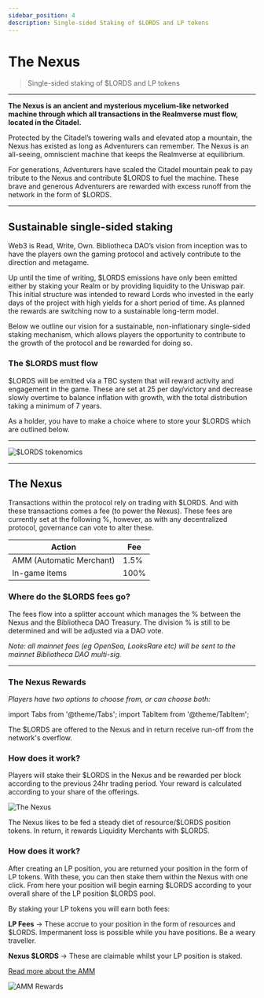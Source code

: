 ```yaml
---
sidebar_position: 4
description: Single-sided Staking of $LORDS and LP tokens
---
```


# The Nexus

> Single-sided staking of $LORDS and LP tokens

---

**The Nexus is an ancient and mysterious mycelium-like networked machine through which all transactions in the Realmverse must flow, located in the Citadel.**

Protected by the Citadel’s towering walls and elevated atop a mountain, the Nexus has existed as long as Adventurers can remember. The Nexus is an all-seeing, omniscient machine that keeps the Realmverse at equilibrium.

For generations, Adventurers have scaled the Citadel mountain peak to pay tribute to the Nexus and contribute $LORDS to fuel the machine. These brave and generous Adventurers are rewarded with excess runoff from the network in the form of $LORDS.

---

## Sustainable single-sided staking

Web3 is Read, Write, Own. Bibliotheca DAO’s vision from inception was to have the players own the gaming protocol and actively contribute to the direction and metagame.

Up until the time of writing, $LORDS emissions have only been emitted either by staking your Realm or by providing liquidity to the Uniswap pair. This initial structure was intended to reward Lords who invested in the early days of the project with high yields for a short period of time. As planned the rewards are switching now to a sustainable long-term model.

Below we outline our vision for a sustainable, non-inflationary single-sided staking mechanism, which allows players the opportunity to contribute to the growth of the protocol and be rewarded for doing so.



### The $LORDS must flow

$LORDS will be emitted via a TBC system that will reward activity and engagement in the game. These are set at 25 per day/victory and decrease slowly overtime to balance inflation with growth, with the total distribution taking a minimum of 7 years. 

As a holder, you have to make a choice where to store your $LORDS which are outlined below.

---

![$LORDS tokenomics](/img/game/lords-tokenomics.png)

---


## The Nexus

Transactions within the protocol rely on trading with $LORDS. And with these transactions comes a fee (to power the Nexus). These fees are currently set at the following %, however, as with any decentralized protocol, governance can vote to alter these.

| Action | Fee |
| ----------- | ----------- |
| AMM (Automatic Merchant) | 1.5% |
| In-game items | 100% |

### Where do the $LORDS fees go? 

The fees flow into a splitter account which manages the % between the Nexus and the Bibliotheca DAO Treasury. The division % is still to be determined and will be adjusted via a DAO vote.

*Note: all mainnet fees (eg OpenSea, LooksRare etc) will be sent to the mainnet Bibliotheca DAO multi-sig.*

---

### The Nexus Rewards

*Players have two options to choose from, or can choose both:*

import Tabs from '@theme/Tabs';
import TabItem from '@theme/TabItem';

<Tabs>
  <TabItem value="1. $LORDS Offering (single-sided $LORDS staking)" label="1. $LORDS Offering (single-sided $LORDS staking)" default>

The $LORDS are offered to the Nexus and in return receive run-off from the network's overflow.

### How does it work?

Players will stake their $LORDS in the Nexus and be rewarded per block according to the previous 24hr trading period. Your reward is calculated according to your share of the offerings.


![The Nexus](/img/game/nexus-single-sided.png)  

</TabItem>
  <TabItem value="2. Liquidity Merchant (LP token staking)" label="2. Liquidity Merchant (LP token staking)">

The Nexus likes to be fed a steady diet of resource/$LORDS position tokens. In return, it rewards Liquidity Merchants with $LORDS.

### How does it work?

After creating an LP position, you are returned your position in the form of LP tokens. With these, you can then stake them within the Nexus with one click. From here your position will begin earning $LORDS according to your overall share of the LP position $LORDS pool.

By staking your LP tokens you will earn both fees:

**LP Fees** -> These accrue to your position in the form of resources and $LORDS. Impermanent loss is possible while you have positions. Be a weary traveller.

**Nexus $LORDS** -> These are claimable whilst your LP position is staked.

[Read more about the AMM](nexus.md)


![AMM Rewards](/img/game/amm-rewards.png)  
</TabItem>
</Tabs>



